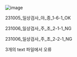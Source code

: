 ![image](https://github.com/Prcnsi/Deep-learning-based_CMM_Anomaly-detection/assets/87318054/82969671-d771-469d-88bd-b0e37f300ae4)

231005_일상검사_야_종_1-6-1_OK

231006_일상검사_주_초_2-1-1_NG

231006_일상검사_주_초_2-2-1_NG

3개의 text 파일에서 오류
